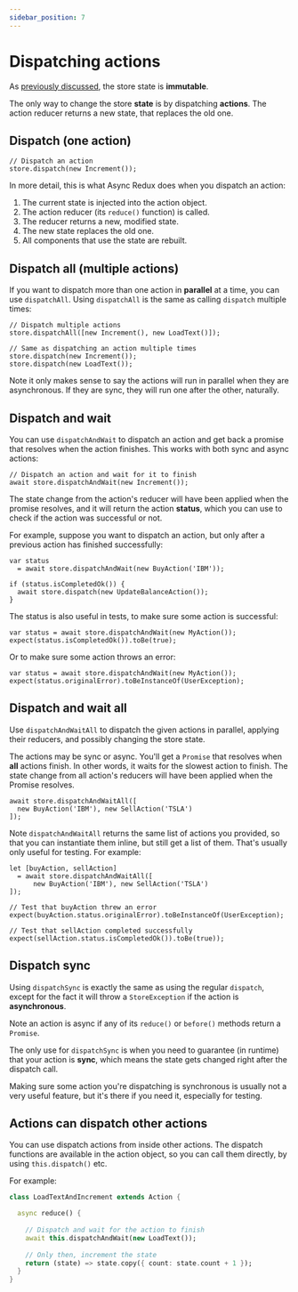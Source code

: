 ```yaml
---
sidebar_position: 7
---
```


# Dispatching actions

As [previously discussed](./store-and-state#immutable-state), the store state is **immutable**.

The only way to change the store **state** is by dispatching **actions**.
The action reducer returns a new state, that replaces the old one.

## Dispatch (one action)

```tsx
// Dispatch an action
store.dispatch(new Increment());
```

In more detail, this is what Async Redux does when you dispatch an action:

1. The current state is injected into the action object.
2. The action reducer (its `reduce()` function) is called.
3. The reducer returns a new, modified state.
4. The new state replaces the old one.
5. All components that use the state are rebuilt.

## Dispatch all (multiple actions)

If you want to dispatch more than one action in **parallel** at a time, you can use `dispatchAll`.
Using `dispatchAll` is the same as calling `dispatch` multiple times:

```tsx
// Dispatch multiple actions
store.dispatchAll([new Increment(), new LoadText()]);

// Same as dispatching an action multiple times
store.dispatch(new Increment());
store.dispatch(new LoadText());
```

Note it only makes sense to say the actions will run in parallel when they are asynchronous.
If they are sync, they will run one after the other, naturally.

## Dispatch and wait

You can use `dispatchAndWait` to dispatch an action and get back a promise that resolves when the
action finishes. This works with both sync and async actions:

```tsx
// Dispatch an action and wait for it to finish
await store.dispatchAndWait(new Increment());
```

The state change from the action's reducer will have been applied when the promise
resolves, and it will return the action **status**,
which you can use to check if the action was successful or not.

For example, suppose you want to dispatch an action,
but only after a previous action has finished successfully:

```tsx
var status 
  = await store.dispatchAndWait(new BuyAction('IBM'));

if (status.isCompletedOk()) {
  await store.dispatch(new UpdateBalanceAction());
}
```

The status is also useful in tests, to make sure some action is successful:

```tsx
var status = await store.dispatchAndWait(new MyAction());
expect(status.isCompletedOk()).toBe(true);
```

Or to make sure some action throws an error:

```tsx
var status = await store.dispatchAndWait(new MyAction());
expect(status.originalError).toBeInstanceOf(UserException);
```

## Dispatch and wait all

Use `dispatchAndWaitAll` to dispatch the given actions in parallel, applying their reducers,
and possibly changing the store state.

The actions may be sync or async. You'll get a `Promise` that resolves when **all** actions finish.
In other words, it waits for the slowest action to finish.
The state change from all action's reducers will have been applied when the Promise resolves.

```tsx
await store.dispatchAndWaitAll([
  new BuyAction('IBM'), new SellAction('TSLA')
]);
```

Note `dispatchAndWaitAll` returns the same list of actions you provided,
so that you can instantiate them inline, but still get a list of them.
That's usually only useful for testing. For example:

```tsx
let [buyAction, sellAction] 
  = await store.dispatchAndWaitAll([
      new BuyAction('IBM'), new SellAction('TSLA')
]);

// Test that buyAction threw an error 
expect(buyAction.status.originalError).toBeInstanceOf(UserException);

// Test that sellAction completed successfully 
expect(sellAction.status.isCompletedOk()).toBe(true)); 
```

## Dispatch sync

Using `dispatchSync` is exactly the same as using the regular `dispatch`,
except for the fact it will throw a `StoreException` if the action is **asynchronous**.

Note an action is async if any of its `reduce()` or `before()` methods return a `Promise`.

The only use for `dispatchSync` is when you need to guarantee (in runtime) that your
action is **sync**, which means the state gets changed right after the dispatch call.

Making sure some action you're dispatching is synchronous is usually not a very useful feature,
but it's there if you need it, especially for testing.
             
## Actions can dispatch other actions

You can use dispatch actions from inside other actions. The dispatch functions are available
in the action object, so you can call them directly, by using `this.dispatch()` etc.

For example:

```dart
class LoadTextAndIncrement extends Action {

  async reduce() {
  
    // Dispatch and wait for the action to finish   
    await this.dispatchAndWait(new LoadText());
    
    // Only then, increment the state
    return (state) => state.copy({ count: state.count + 1 });  
  }
}
```
